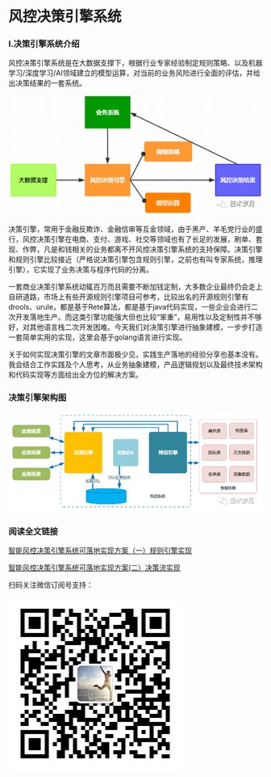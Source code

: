 # 风控决策引擎系统
### I.决策引擎系统介绍

风控决策引擎系统是在大数据支撑下，根据行业专家经验制定规则策略、以及机器学习/深度学习/AI领域建立的模型运算，对当前的业务风险进行全面的评估，并给出决策结果的一套系统。

![决策引擎](docs/info.png)

决策引擎，常用于金融反欺诈、金融信审等互金领域，由于黑产、羊毛党行业的盛行，风控决策引擎在电商、支付、游戏、社交等领域也有了长足的发展，刷单、套现、作弊，凡是和钱相关的业务都离不开风控决策引擎系统的支持保障。决策引擎和规则引擎比较接近（严格说决策引擎包含规则引擎，之前也有叫专家系统，推理引擎），它实现了业务决策与程序代码的分离。

一套商业决策引擎系统动辄百万而且需要不断加钱定制，大多数企业最终仍会走上自研道路，市场上有些开源规则引擎项目可参考，比较出名的开源规则引擎有drools、urule，都是基于Rete算法，都是基于java代码实现，一些企业会进行二次开发落地生产。而这类引擎功能强大但也比较“笨重”，易用性以及定制性并不够好，对其他语言栈二次开发困难。今天我们对决策引擎进行抽象建模，一步步打造一套简单实用的实现，这里会基于golang语言进行实现。

关于如何实现决策引擎的文章市面极少见，实践生产落地的经验分享也基本没有。我会结合工作实践及个人思考，从业务抽象建模，产品逻辑规划以及最终技术架构和代码实现等方面给出全方位的解决方案。

### 决策引擎架构图
![决策引擎](docs/arch.png)

### 阅读全文链接
[智能风控决策引擎系统可落地实现方案（一）规则引擎实现](https://mp.weixin.qq.com/s?__biz=MzIyMzMxNjYwNw==&mid=2247483738&idx=1&sn=111609f176f11de8357c51a820b089b5&chksm=e8215e4adf56d75c2e6e8b81b89c1faabab667f493ce809cb749994cc9cd776342fd17d4172e&token=227666410&lang=zh_CN#rd)

[智能风控决策引擎系统可落地实现方案(二）决策流实现](https://mp.weixin.qq.com/s?__biz=MzIyMzMxNjYwNw==&mid=2247483770&idx=1&sn=3166a6617ddb6b628261b8b7ff84cfac&chksm=e8215e6adf56d77cb76de41b63e63759221932f030e315acebbc4025939b2e02b354a9072ecc&scene=178#rd)

扫码关注微信订阅号支持：

![技术岁月](https://raw.githubusercontent.com/skyhackvip/ratelimit/master/techyears.jpg)
